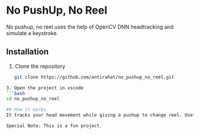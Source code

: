 # No PushUp, No Reel
No pushup, no reel uses the help of OpenCV DNN headtracking and simulate a keystroke.

## Installation
1. Clone the repository
```bash
   git clone https://github.com/antirahat/no_pushup_no_reel.git

3. Open the project in vscode
```bash
cd no_pushup_no_reel

## How it works
It tracks your head movement while giving a pushup to change reel. Useful in Yt Shorts videos

Special Note: This is a fun project. 



